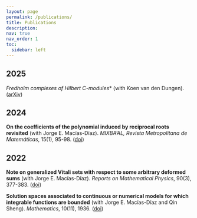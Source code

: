 ```yaml
---
layout: page
permalink: /publications/
title: Publications
description: 
nav: true
nav_order: 1
toc:
  sidebar: left
---
```


2025
---
**Fredholm complexes of Hilbert C*-modules** (with Koen van den Dungen). ([arXiv](https://doi.org/10.48550/arXiv.2505.07568))

2024
----
**On the coefficients of the polynomial induced by reciprocal roots revisited** (with Jorge E. Macías-Díaz). *MIXBA’AL, Revista Metropolitana de Matemáticas*, 15(1), 95-98. ([doi](http://www.doi.org/10.24275/uami/dcbi/mix/v15n1/jobri))

2022
----
**Note on generalized Vitali sets with respect to some arbitrary deformed sums** (with Jorge E. Macías-Díaz). *Reports on Mathematical Physics*, 90(3), 377-383. ([doi](https://doi.org/10.1016/S0034-4877(22)00082-9))

**Solution spaces associated to continuous or numerical models for which integrable functions are bounded** (with Jorge E. Macías-Díaz and Qin Sheng). *Mathematics*, 10(11), 1936. ([doi](https://doi.org/10.3390/math10111936))
